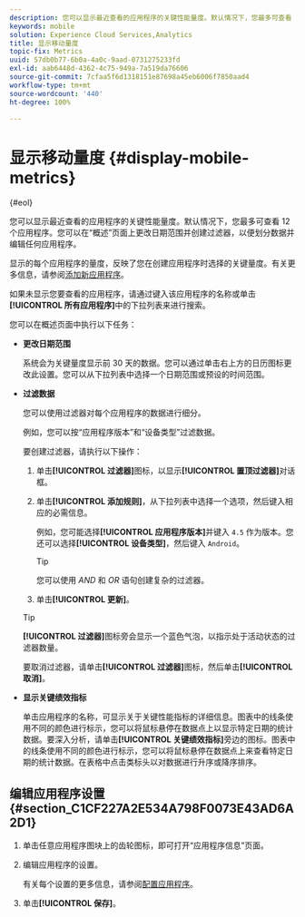 ```yaml
---
description: 您可以显示最近查看的应用程序的关键性能量度。默认情况下，您最多可查看 12 个应用程序。您可以在“概述”页面上更改日期范围并创建过滤器，以便划分数据并编辑任何应用程序。
keywords: mobile
solution: Experience Cloud Services,Analytics
title: 显示移动量度
topic-fix: Metrics
uuid: 57db0b77-6b0a-4a0c-9aad-0731275233fd
exl-id: aab6448d-4362-4c75-949a-7a519da76606
source-git-commit: 7cfaa5f6d1318151e87698a45eb6006f7850aad4
workflow-type: tm+mt
source-wordcount: '440'
ht-degree: 100%

---
```


# 显示移动量度 {#display-mobile-metrics}

{#eol}

您可以显示最近查看的应用程序的关键性能量度。默认情况下，您最多可查看 12 个应用程序。您可以在“概述”页面上更改日期范围并创建过滤器，以便划分数据并编辑任何应用程序。

显示的每个应用程序的量度，反映了您在创建应用程序时选择的关键量度。有关更多信息，请参阅[添加新应用程序](/help/using/manage-apps/t-new-app.md)。

如果未显示您要查看的应用程序，请通过键入该应用程序的名称或单击&#x200B;**[!UICONTROL 所有应用程序]**&#x200B;中的下拉列表来进行搜索。

您可以在概述页面中执行以下任务：

* **更改日期范围**

   系统会为关键量度显示前 30 天的数据。您可以通过单击右上方的日历图标更改此设置。您可以从下拉列表中选择一个日期范围或预设的时间范围。

* **过滤数据**

   您可以使用过滤器对每个应用程序的数据进行细分。

   例如，您可以按“应用程序版本”和“设备类型”过滤数据。

   要创建过滤器，请执行以下操作：

   1. 单击&#x200B;**[!UICONTROL 过滤器]**&#x200B;图标，以显示&#x200B;**[!UICONTROL 置顶过滤器]**&#x200B;对话框。
   1. 单击&#x200B;**[!UICONTROL 添加规则]**，从下拉列表中选择一个选项，然后键入相应的必需信息。

      例如，您可能选择&#x200B;**[!UICONTROL 应用程序版本]**&#x200B;并键入 `4.5` 作为版本。您还可以选择&#x200B;**[!UICONTROL 设备类型]**，然后键入 `Android`。

      >[!TIP]
      >
      >您可以使用 *AND* 和 *OR* 语句创建复杂的过滤器。

   1. 单击&#x200B;**[!UICONTROL 更新]**。
   >[!TIP]
   >
   >**[!UICONTROL 过滤器]**&#x200B;图标旁会显示一个蓝色气泡，以指示处于活动状态的过滤器数量。

   要取消过滤器，请单击&#x200B;**[!UICONTROL 过滤器]**&#x200B;图标，然后单击&#x200B;**[!UICONTROL 取消]**。

* **显示关键绩效指标**

   单击应用程序的名称，可显示关于关键性能指标的详细信息。图表中的线条使用不同的颜色进行标示，您可以将鼠标悬停在数据点上以显示特定日期的统计数据。要深入分析，请单击&#x200B;**[!UICONTROL 关键绩效指标]**&#x200B;旁边的图标。图表中的线条使用不同的颜色进行标示，您可以将鼠标悬停在数据点上来查看特定日期的统计数据。在表格中点击类标头以对数据进行升序或降序排序。

## 编辑应用程序设置 {#section_C1CF227A2E534A798F0073E43AD6A2D1}

1. 单击任意应用程序图块上的齿轮图标，即可打开“应用程序信息”页面。
1. 编辑应用程序的设置。

   有关每个设置的更多信息，请参阅[配置应用程序](/help/using/c-manage-app-settings/c-mob-confg-app/c-mob-confg-app.md)。

1. 单击&#x200B;**[!UICONTROL 保存]**。
